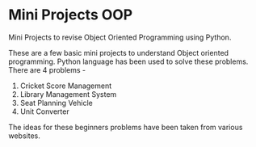 # Mini Projects OOP
Mini Projects to revise Object Oriented Programming using Python.

These are a few basic mini projects to understand Object oriented programming. Python language has been used to solve these problems. There are 4 problems - 
1. Cricket Score Management
2. Library Management System
3. Seat Planning Vehicle
4. Unit Converter

The ideas for these beginners problems have been taken from various websites.
